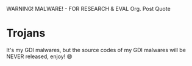 WARNING! MALWARE! - FOR RESEARCH & EVAL
Org. Post Quote
# Trojans
It's my GDI malwares, but the source codes of my GDI malwares will be NEVER released, enjoy! 😄
